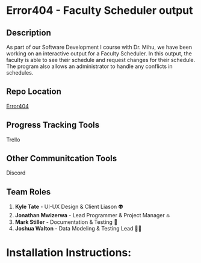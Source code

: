 # Error404 - Faculty Scheduler output

## Description
As part of our Software Development I course with Dr. Mihu, we have been working on an interactive output for a Faculty Scheduler. In this output, the faculty is able to see their schedule and request changes for their schedule. The program also allows an administrator to handle any conflicts in schedules.

## Repo Location
[Error404](https://github.com/GGC-SD/Error404)

## Progress Tracking Tools
Trello

## Other Communitcation Tools
Discord

## Team Roles
1. **Kyle Tate** - UI-UX Design & Client Liason :alien:
2. **Jonathan Mwizerwa** - Lead Programmer & Project Manager :top:
3. **Mark Stiller** - Documentation & Testing :floppy_disk:
4. **Joshua Walton** - Data Modeling & Testing Lead :metal::pray:

# Installation Instructions:
